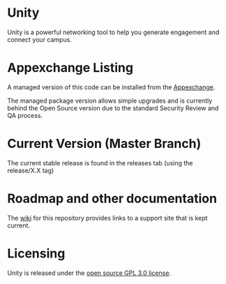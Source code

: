 # Unity
Unity is a powerful networking tool to help you generate engagement and connect your campus.

# Appexchange Listing
A managed version of this code can be installed from the [Appexchange](https://appexchange.salesforce.com/listingDetail?listingId=a0N30000000qFB0EAM). 

The managed package version allows simple upgrades and is currently behind the Open Source version due to the standard Security Review and QA process. 

# Current Version (Master Branch) 
The current stable release is found in the releases tab (using the release/X.X tag)

# Roadmap and other documentation
The [wiki](https://github.com/MotivisOpenSource/unity/wiki) for this repository provides links to a support site that is kept current. 

# Licensing
Unity is released under the [open source GPL 3.0 license](http://opensource.org/licenses/GPL-3.0).

